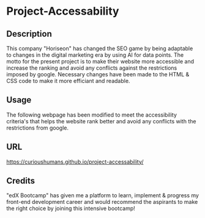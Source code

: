 # Project-Accessability

## Description 

This company "Horiseon" has changed the SEO game by being adaptable to changes in the digital marketing era by using AI for data points. The motto for the present project is to make their website more accessible and increase the ranking and avoid any conflicts against the restrictions imposed by google. Necessary changes have been made to the HTML & CSS code to make it more efficiant and readable.

## Usage 

The following webpage has been modified to meet the accessibility criteria's that helps the website rank better and avoid any conflicts with the restrictions from google.

## URL

https://curioushumans.github.io/project-accessability/



## Credits

"edX Bootcamp" has given me a platform to learn, implement & progress my front-end development career and would recommend the aspirants to make the right choice by joining this intensive bootcamp!



